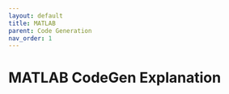 ```yaml
---
layout: default
title: MATLAB
parent: Code Generation
nav_order: 1
---
```



# MATLAB CodeGen Explanation
